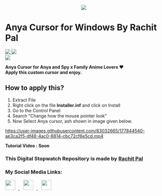 <p align="center">
    <img src="https://telegra.ph/file/debb7bcf20a12625c0b8f.gif">
</p>

# Anya Cursor for Windows By Rachit Pal

<a href="https://myanimelist.net/character/170256/Anya_Forger?q=anya%20forger&cat=character"> <img src="https://svgur.com/i/itV.svg" />
<a href="https://github.com/Rachit-Pal"> <img src="https://svgur.com/i/itd.svg" /> <br>
<a href="https://drive.google.com/file/d/14oarsJNrtuw0IzWXmYbli6EUxA6wh5_O/view?usp=sharing"> <img src="https://svgur.com/i/isR.svg" /> </a>

<b> Anya Cursor for Anya and Spy x Family Anime Lovers ♥️ <br> Apply this custom cursor and enjoy. </b>

## How to apply this?

1. Extract File
2. Right click on the file <b>Installer.inf</b> and click on Install
3. Go to the Control Panel
4. Search "Change how the mouse pointer look"
5. Now Select Anya cursor, ash shown in image given below.
    
https://user-images.githubusercontent.com/83032665/177844540-ae3ca2f5-df48-4ac0-8814-cbc72cf6e5cd.mp4
    
<b> Tutorial Video : Soon </b>

### This Digital Stopwatch Repository is made by [Rachit Pal](https://www.github.com/Rachit-Pal/)

### My Social Media Links:

<a href="https://t.me/SAlTAM4">
  <img style="margin-right: 10px;" width="32" height="32" src="https://www.freepnglogos.com/uploads/telegram-logo-png-0.png">
</a>&nbsp;&nbsp;

<a href="https://www.instagram.com/RachitKrPal/">
  <img style="margin-right: 10px;" width="32" height="32" src="https://www.freepnglogos.com/uploads/logo-ig-png/logo-ig-instagram-new-logo-vector-download-13.png">
</a>&nbsp;&nbsp;

<a href="https://www.twitter.com/RachitKrPal/">
  <img style="margin-right: 10px," width="32" height="32 "src="https://www.freepnglogos.com/uploads/twitter-logo-png/twitter-icon-circle-png-logo-8.png"></a>
